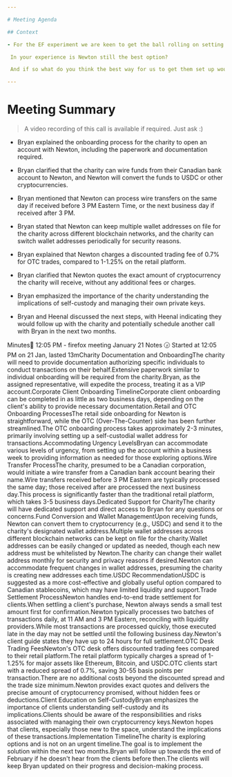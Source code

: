 ```yaml
---

# Meeting Agenda

## Context

- For the EF experiment we are keen to get the ball rolling on setting EF up with an on/off-ramp for Canadian based funds.

 In your experience is Newton still the best option?

 And if so what do you think the best way for us to get them set up would be? E.g is there a human there that you could connect us to to starting the conversation, find out all of the requirements etc in advance of getting EF folks taking action on this (which requires some more conversations).

---
```


# Meeting Summary

> A video recording of this call is available if required. Just ask   :)

- Bryan explained the onboarding process for the charity to open an account with Newton, including the paperwork and documentation required.

- Bryan clarified that the charity can wire funds from their Canadian bank account to Newton, and Newton will convert the funds to USDC or other cryptocurrencies.

- Bryan mentioned that Newton can process wire transfers on the same day if received before 3 PM Eastern Time, or the next business day if received after 3 PM.

- Bryan stated that Newton can keep multiple wallet addresses on file for the charity across different blockchain networks, and the charity can switch wallet addresses periodically for security reasons.

- Bryan explained that Newton charges a discounted trading fee of 0.7% for OTC trades, compared to 1-1.25% on the retail platform.

- Bryan clarified that Newton quotes the exact amount of cryptocurrency the charity will receive, without any additional fees or charges.

- Bryan emphasized the importance of the charity understanding the implications of self-custody and managing their own private keys.

- Bryan and Heenal discussed the next steps, with Heenal indicating they would follow up with the charity and potentially schedule another call with Bryan in the next two months.

Minutes📝 12:05 PM - firefox meeting January 21 Notes 🕞 Started at 12:05 PM on 21 Jan, lasted 13mCharity Documentation and OnboardingThe charity will need to provide documentation authorizing specific individuals to conduct transactions on their behalf.Extensive paperwork similar to individual onboarding will be required from the charity.Bryan, as the assigned representative, will expedite the process, treating it as a VIP account.Corporate Client Onboarding TimelineCorporate client onboarding can be completed in as little as two business days, depending on the client's ability to provide necessary documentation.Retail and OTC Onboarding ProcessesThe retail side onboarding for Newton is straightforward, while the OTC (Over-The-Counter) side has been further streamlined.The OTC onboarding process takes approximately 2-3 minutes, primarily involving setting up a self-custodial wallet address for transactions.Accommodating Urgency LevelsBryan can accommodate various levels of urgency, from setting up the account within a business week to providing information as needed for those exploring options.Wire Transfer ProcessThe charity, presumed to be a Canadian corporation, would initiate a wire transfer from a Canadian bank account bearing their name.Wire transfers received before 3 PM Eastern are typically processed the same day; those received after are processed the next business day.This process is significantly faster than the traditional retail platform, which takes 3-5 business days.Dedicated Support for CharityThe charity will have dedicated support and direct access to Bryan for any questions or concerns.Fund Conversion and Wallet ManagementUpon receiving funds, Newton can convert them to cryptocurrency (e.g., USDC) and send it to the charity's designated wallet address.Multiple wallet addresses across different blockchain networks can be kept on file for the charity.Wallet addresses can be easily changed or updated as needed, though each new address must be whitelisted by Newton.The charity can change their wallet address monthly for security and privacy reasons if desired.Newton can accommodate frequent changes in wallet addresses, presuming the charity is creating new addresses each time.USDC RecommendationUSDC is suggested as a more cost-effective and globally useful option compared to Canadian stablecoins, which may have limited liquidity and support.Trade Settlement ProcessNewton handles end-to-end trade settlement for clients.When settling a client's purchase, Newton always sends a small test amount first for confirmation.Newton typically processes two batches of transactions daily, at 11 AM and 3 PM Eastern, reconciling with liquidity providers.While most transactions are processed quickly, those executed late in the day may not be settled until the following business day.Newton's client guide states they have up to 24 hours for full settlement.OTC Desk Trading FeesNewton's OTC desk offers discounted trading fees compared to their retail platform.The retail platform typically charges a spread of 1-1.25% for major assets like Ethereum, Bitcoin, and USDC.OTC clients start with a reduced spread of 0.7%, saving 30-55 basis points per transaction.There are no additional costs beyond the discounted spread and the trade size minimum.Newton provides exact quotes and delivers the precise amount of cryptocurrency promised, without hidden fees or deductions.Client Education on Self-CustodyBryan emphasizes the importance of clients understanding self-custody and its implications.Clients should be aware of the responsibilities and risks associated with managing their own cryptocurrency keys.Newton hopes that clients, especially those new to the space, understand the implications of these transactions.Implementation TimelineThe charity is exploring options and is not on an urgent timeline.The goal is to implement the solution within the next two months.Bryan will follow up towards the end of February if he doesn't hear from the clients before then.The clients will keep Bryan updated on their progress and decision-making process.
